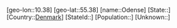 ﻿---
location: [55.38,10.38]
type: City
tags:
- geo/City


SpocWebEntityId: 33060
isDeleted: false
confidential: public

---
[geo-lon::10.38]
[geo-lat::55.38]
[name::Odense]
[State::]
[Country::[Denmark](geo/Continent/Europe/Denmark.md)]
[StateId::]
[Population::]
[Unknown::]

